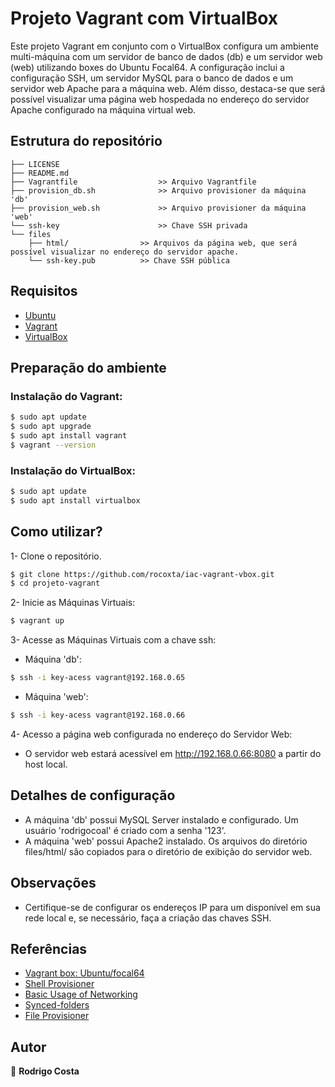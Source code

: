 # Projeto Vagrant com VirtualBox

Este projeto Vagrant em conjunto com o VirtualBox configura um ambiente multi-máquina com um servidor de banco de dados (db) e um servidor web (web) utilizando boxes do Ubuntu Focal64. A configuração inclui a configuração SSH, um servidor MySQL para o banco de dados e um servidor web Apache para a máquina web. Além disso, destaca-se que será possível visualizar uma página web hospedada no endereço do servidor Apache configurado na máquina virtual web.

## Estrutura do repositório
```
├── LICENSE
├── README.md
├── Vagrantfile                  >> Arquivo Vagrantfile
├── provision_db.sh              >> Arquivo provisioner da máquina 'db'
├── provision_web.sh             >> Arquivo provisioner da máquina 'web'            
└── ssh-key                      >> Chave SSH privada
└── files                
 	├── html/                >> Arquivos da página web, que será possível visualizar no endereço do servidor apache.
	└── ssh-key.pub          >> Chave SSH pública
```

## Requisitos
- [Ubuntu](https://ubuntu.com)
- [Vagrant](https://www.vagrantup.com/)
- [VirtualBox](https://www.virtualbox.org/)

## Preparação do ambiente

### Instalação do Vagrant:

```bash
$ sudo apt update
$ sudo apt upgrade
$ sudo apt install vagrant
$ vagrant --version

```
### Instalação do VirtualBox:

```bash
$ sudo apt update
$ sudo apt install virtualbox
```
## Como utilizar?
1- Clone o repositório.
```bash
$ git clone https://github.com/rocoxta/iac-vagrant-vbox.git
$ cd projeto-vagrant
```
2- Inicie as Máquinas Virtuais:
```bash
$ vagrant up
```
3- Acesse as Máquinas Virtuais com a chave ssh:
- Máquina 'db':
```bash
$ ssh -i key-acess vagrant@192.168.0.65
```
- Máquina 'web':
```bash
$ ssh -i key-acess vagrant@192.168.0.66
```
4- Acesso a página web configurada no endereço do Servidor Web:
- O servidor web estará acessível em http://192.168.0.66:8080 a partir do host local.

## Detalhes de configuração
- A máquina 'db' possui MySQL Server instalado e configurado. Um usuário 'rodrigocoal' é criado com a senha '123'.
- A máquina 'web' possui Apache2 instalado. Os arquivos do diretório files/html/ são copiados para o diretório de exibição do servidor web.

## Observações
- Certifique-se de configurar os endereços IP para um disponível em sua rede local e, se necessário, faça a criação das chaves SSH.

## Referências
- [Vagrant box: Ubuntu/focal64](https://app.vagrantup.com/ubuntu/boxes/focal64)
- [Shell Provisioner](https://developer.hashicorp.com/vagrant/docs/provisioning/shell)
- [Basic Usage of Networking](https://developer.hashicorp.com/vagrant/docs/networking/basic_usage)
- [Synced-folders](https://developer.hashicorp.com/vagrant/docs/synced-folders/basic_usage)
- [File Provisioner](https://developer.hashicorp.com/vagrant/docs/provisioning/file)
## Autor
👤 **Rodrigo Costa**
